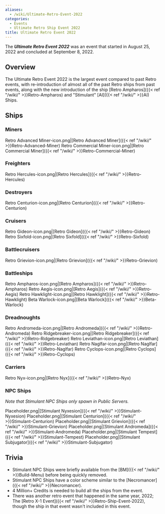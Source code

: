 ```yaml
---
aliases:
  - /wiki/Ultimate-Retro-Event-2022
categories:
  - Events
  - Ultimate Retro Ship Event 2022
title: Ultimate Retro Event 2022
---
```


The **_Ultimate Retro Event 2022_** was an event that started in August 25, 2022 and concluded at September 8, 2022.

## Overview

The Ultimate Retro Event 2022 is the largest event compared to past Retro events, with re-introduction of almost all of the past Retro ships from past events, along with the new introduction of the ship [Retro Ampharos]({{< ref "/wiki/" >}}Retro-Ampharos) and "Stimulant" [AI]({{< ref "/wiki/" >}}AI) Ships.

## Ships

### Miners

Retro Advanced Miner-icon.png|[Retro Advanced Miner]({{< ref "/wiki/" >}}Retro-Advanced-Miner) Retro Commercial Miner-icon.png|[Retro Commercial Miner]({{< ref "/wiki/" >}}Retro-Commercial-Miner)

### Freighters

Retro Hercules-icon.png|[Retro Hercules]({{< ref "/wiki/" >}}Retro-Hercules)

### Destroyers

Retro Centurion-icon.png|[Retro Centurion]({{< ref "/wiki/" >}}Retro-Centurion)

### Cruisers

Retro Gideon-icon.png|[Retro Gideon]({{< ref "/wiki/" >}}Retro-Gideon) Retro Sixfold-icon.png|[Retro Sixfold]({{< ref "/wiki/" >}}Retro-Sixfold)

### Battlecruisers

Retro Grievion-icon.png|[Retro Grievion]({{< ref "/wiki/" >}}Retro-Grievion)

### Battleships

Retro Ampharos-icon.png|[Retro Ampharos]({{< ref "/wiki/" >}}Retro-Ampharos) Retro Aegis-icon.png|[Retro Aegis]({{< ref "/wiki/" >}}Retro-Aegis) Retro Hawklight-icon.png|[Retro Hawklight]({{< ref "/wiki/" >}}Retro-Hawklight) Beta Warlock-icon.png|[Beta Warlock]({{< ref "/wiki/" >}}Beta-Warlock)

### Dreadnoughts

Retro Andromeda-icon.png|[Retro Andromeda]({{< ref "/wiki/" >}}Retro-Andromeda) Retro Ridgebreaker-icon.png|[Retro Ridgebreaker]({{< ref "/wiki/" >}}Retro-Ridgebreaker) Retro Leviathan-icon.png|[Retro Leviathan]({{< ref "/wiki/" >}}Retro-Leviathan) Retro Naglfar-icon.png|[Retro Naglfar]({{< ref "/wiki/" >}}Retro-Naglfar) Retro Cyclops-icon.png|[Retro Cyclops]({{< ref "/wiki/" >}}Retro-Cyclops)

### Carriers

Retro Nyx-icon.png|[Retro Nyx]({{< ref "/wiki/" >}}Retro-Nyx)

### NPC Ships

_Note that Stimulant NPC Ships only spawn in Public Servers._

Placeholder.png|[Stimulant Nyxesion]({{< ref "/wiki/" >}}Stimulant-Nyxesion) Placeholder.png|[Stimulant Centurion]({{< ref "/wiki/" >}}Stimulant-Centurion) Placeholder.png|[Stimulant Grievion]({{< ref "/wiki/" >}}Stimulant-Grievion) Placeholder.png|[Stimulant Andromeda]({{< ref "/wiki/" >}}Stimulant-Andromeda) Placeholder.png|[Stimulant Tempest]({{< ref "/wiki/" >}}Stimulant-Tempest) Placeholder.png|[Stimulant Subjugator]({{< ref "/wiki/" >}}Stimulant-Subjugator)

## Trivia

- Stimulant NPC Ships were briefly available from the [BM]({{< ref "/wiki/" >}}Build-Menu) before being quickly removed.
- Stimulant NPC Ships have a color scheme similar to the [Necromancer]({{< ref "/wiki/" >}}Necromancer).
- 4 Million+ Credits is needed to build all the ships from the event.
- There was another retro event that happened in the same year, 2022; The [Retro X-1 Event]({{< ref "/wiki/" >}}Retro-Ship-Event-2022), though the ship in that event wasn't included in this event.
